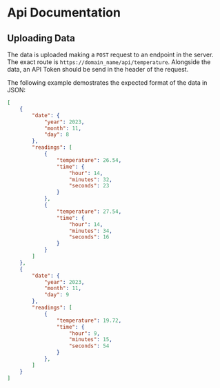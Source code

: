 # Api Documentation

## Uploading Data

The data is uploaded making a `POST` request to an endpoint in the server. The
exact route is `https://domain_name/api/temperature`. Alongside the data,
an API Token should be send in the header of the request.

The following example demostrates the expected format of the data in JSON:

```json
[
    {
        "date": {
            "year": 2023,
            "month": 11,
            "day": 8
        },
        "readings": [
            {
                "temperature": 26.54,
                "time": {
                    "hour": 14,
                    "minutes": 32,
                    "seconds": 23
                }
            },
            {
                "temperature": 27.54,
                "time": {
                    "hour": 14,
                    "minutes": 34,
                    "seconds": 16
                }
            }
        ]
    },
    {
        "date": {
            "year": 2023,
            "month": 11,
            "day": 9
        },
        "readings": [
            {
                "temperature": 19.72,
                "time": {
                    "hour": 9,
                    "minutes": 15,
                    "seconds": 54
                }
            },
        ]
    }
]
```
